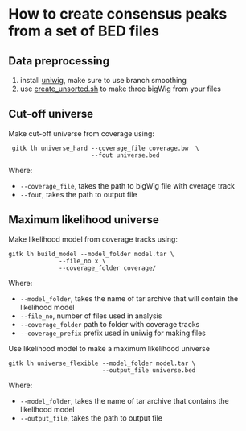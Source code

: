 # How to create consensus peaks from a set of BED files

## Data preprocessing

1. install [uniwig](https://github.com/databio/uniwig/tree/smoothing), make sure to use branch smoothing
2. use [create_unsorted.sh](https://github.com/databio/uniwig/blob/smoothing/create_unsorted.sh) to make three bigWig from your files

## Cut-off universe
Make cut-off universe from coverage using:
```
 gitk lh universe_hard --coverage_file coverage.bw  \
                       --fout universe.bed

```  
Where:
- ```--coverage_file```, takes the path to bigWig file with cverage track
- ```--fout```, takes the path to output file 

## Maximum likelihood universe
Make likelihood model from coverage tracks using:

```
gitk lh build_model --model_folder model.tar \
              --file_no x \
              --coverage_folder coverage/
```
Where:
- ```--model_folder```, takes the name of tar archive that will contain the likelihood model
- ```--file_no```, number of files used in analysis
- ```--coverage_folder``` path to folder with coverage tracks
- ```--coverage_prefix``` prefix used in uniwig for making files 

Use likelihood model to make a maximum likelihood universe
```
gitk lh universe_flexible --model_folder model.tar \
                          --output_file universe.bed
```
Where:
-  ```--model_folder```, takes the name of tar archive that contains the likelihood model
- ```--output_file```, takes the path to output file 